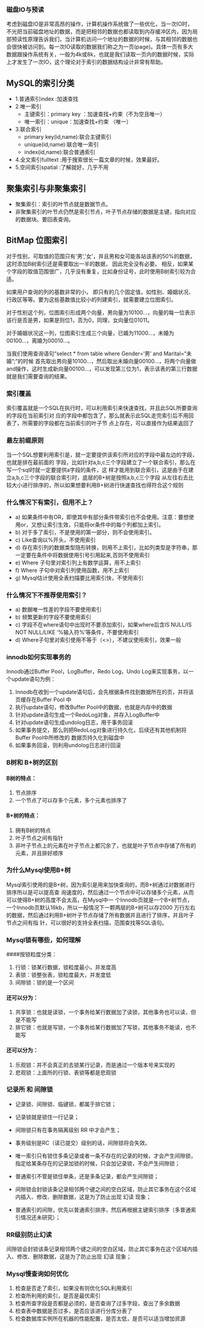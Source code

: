 ### 磁盘IO与预读
考虑到磁盘IO是非常高昂的操作，计算机操作系统做了一些优化，当一次IO时，不光把当前磁盘地址的数据，而是把相邻的数据也都读取到内存缓冲区内，因为局部预读性原理告诉我们，当计算机访问一个地址的数据的时候，与其相邻的数据也会很快被访问到。每一次IO读取的数据我们称之为一页(page)。具体一页有多大数据跟操作系统有关，一般为4k或8k，也就是我们读取一页内的数据时候，实际上才发生了一次IO，这个理论对于索引的数据结构设计非常有帮助。

## MySQL的索引分类
- 1.普通索引index :加速查找
- 2.唯一索引
    - 主键索引：primary key ：加速查找+约束（不为空且唯一）
    - 唯一索引：unique：加速查找+约束 （唯一）
- 3.联合索引
    - primary key(id,name):联合主键索引
    - unique(id,name):联合唯一索引
    - index(id,name):联合普通索引
- 4.全文索引fulltext :用于搜索很长一篇文章的时候，效果最好。
- 5.空间索引spatial :了解就好，几乎不用

## 聚集索引与非聚集索引
- 聚集索引：索引的叶节点就是数据节点。
- 非聚集索引的叶节点仍然是索引节点，叶子节点存储的数据是主键，指向对应的数据块。要回表查询。

## BitMap 位图索引
对于性别，可取值的范围只有'男','女'，并且男和女可能各站该表的50%的数据，这时添加B树索引还是需要取出一半的数据， 因此完全没有必要。
相反，如果某个字段的取值范围很广，几乎没有重复，比如身份证号，此时使用B树索引较为合适。

如果用户查询的列的基数非常的小， 即只有的几个固定值，如性别、婚姻状况、行政区等等。要为这些基数值比较小的列建索引，就需要建立位图索引。

对于性别这个列，位图索引形成两个向量，男向量为10100...，向量的每一位表示该行是否是男，如果是则位1，否为0，同理，女向量位01011。

对于婚姻状况这一列，位图索引生成三个向量，已婚为11000...，未婚为00100...，离婚为00010...。

当我们使用查询语句“select * from table where Gender=‘男’ and Marital=“未婚”;”的时候 首先取出男向量10100...，然后取出未婚向量00100...，将两个向量做and操作，这时生成新向量00100...，可以发现第三位为1，表示该表的第三行数据就是我们需要查询的结果。

### 索引覆盖
索引覆盖就是⼀个SQL在执⾏时，可以利⽤索引来快速查找，并且此SQL所要查询的字段在当前索引对
应的字段中都包含了，那么就表示此SQL⾛完索引后不⽤回表了，所需要的字段都在当前索引的叶⼦节
点上存在，可以直接作为结果返回了

### 最左前缀原则
当⼀个SQL想要利⽤索引是，就⼀定要提供该索引所对应的字段中最左边的字段，也就是排在最前⾯的
字段，⽐如针对a,b,c三个字段建⽴了⼀个联合索引，那么在写⼀个sql时就⼀定要提供a字段的条件，这
样才能⽤到联合索引，这是由于在建⽴a,b,c三个字段的联合索引时，底层的B+树是按照a,b,c三个字段
从左往右去⽐较⼤⼩进⾏排序的，所以如果想要利⽤B+树进⾏快速查找也得符合这个规则

### 什么情况下有索引，但用不上？
- a)	如果条件中有OR，即使其中有部分条件带索引也不会使用。注意：要想使用or，又想让索引生效，只能将or条件中的每个列都加上索引。
- b)	对于多了索引，不是使用的第一部分，则不会使用索引。
- c)	Like查询以%开头，不使用索引
- d)	存在索引列的数据类型隐形转换，则用不上索引，比如列类型是字符串，那一定要在条件中将数据使用引号引用起来,否则不使用索引
- e)	Where 子句里对索引列上有数学运算，用不上索引
- f)	Where 子句中对索引列使用函数，用不上索引
- g)	Mysql估计使用全表扫描要比用索引快，不使用索引

### 什么情况下不推荐使用索引？
- a)	数据唯一性差的字段不要使用索引
- b)	频繁更新的字段不要使用索引
- c)	字段不在where语句中出现时不要添加索引，如果where后含IS NULL/IS NOT NULL/LIKE ‘%输入符%’等条件，不要使用索引
- d)	Where子句里对索引使用不等于（<>），不建议使用索引，效果一般

### innodb如何实现事务的
Innodb通过Buffer Pool，LogBuffer，Redo Log，Undo Log来实现事务，以⼀个update语句为例：
1. Innodb在收到⼀个update语句后，会先根据条件找到数据所在的⻚，并将该⻚缓存在Buffer Pool
   中
2. 执⾏update语句，修改Buffer Pool中的数据，也就是内存中的数据
3. 针对update语句⽣成⼀个RedoLog对象，并存⼊LogBuffer中
4. 针对update语句⽣成undolog⽇志，⽤于事务回滚
5. 如果事务提交，那么则把RedoLog对象进⾏持久化，后续还有其他机制将Buffer Pool中所修改的
   数据⻚持久化到磁盘中
6. 如果事务回滚，则利⽤undolog⽇志进⾏回滚

### B树和 B+树的区别

#### B树的特点：
1. 节点排序
2. ⼀个节点了可以存多个元素，多个元素也排序了 
#### B+树的特点：
1. 拥有B树的特点
2. 叶⼦节点之间有指针
3. ⾮叶⼦节点上的元素在叶⼦节点上都冗余了，也就是叶⼦节点中存储了所有的元素，并且排好顺序

### 为什么Mysql使⽤B+树
Mysql索引使⽤的是B+树，因为索引是⽤来加快查询的，⽽B+树通过对数据进⾏排序所以是可以提⾼查
询速度的，然后通过⼀个节点中可以存储多个元素，从⽽可以使得B+树的⾼度不会太⾼，在Mysql中⼀
个Innodb⻚就是⼀个B+树节点，⼀个Innodb⻚默认16kb，所以⼀般情况下⼀颗两层的B+树可以存2000
万⾏左右的数据，然后通过利⽤B+树叶⼦节点存储了所有数据并且进⾏了排序，并且叶⼦节点之间有指
针，可以很好的⽀持全表扫描，范围查找等SQL语句。

### Mysql锁有哪些，如何理解
####按锁粒度分类：
1. ⾏锁：锁某⾏数据，锁粒度最⼩，并发度⾼
2. 表锁：锁整张表，锁粒度最⼤，并发度低
3. 间隙锁：锁的是⼀个区间
   
#### 还可以分为：
1. 共享锁：也就是读锁，⼀个事务给某⾏数据加了读锁，其他事务也可以读，但是不能写
2. 排它锁：也就是写锁，⼀个事务给某⾏数据加了写锁，其他事务不能读，也不能写

#### 还可以分为：
1. 乐观锁：并不会真正的去锁某⾏记录，⽽是通过⼀个版本号来实现的
2. 悲观锁：上⾯所的⾏锁、表锁等都是悲观锁

### 记录所 和 间隙锁
- 记录锁、间隙锁、临键锁，都属于排它锁；
- 记录锁就是锁住一行记录；
  
- 间隙锁只有在事务隔离级别 RR 中才会产生；
- 事务级别是RC（读已提交）级别的话，间隙锁将会失效。
- 唯一索引只有锁住多条记录或者一条不存在的记录的时候，才会产生间隙锁，指定给某条存在的记录加锁的时候，只会加记录锁，不会产生间隙锁；
- 普通索引不管是锁住单条，还是多条记录，都会产生间隙锁；
- 间隙锁会封锁该条记录相邻两个键之间的空白区域，防止其它事务在这个区域内插入、修改、删除数据，这是为了防止出现 幻读 现象；
- 普通索引的间隙，优先以普通索引排序，然后再根据主键索引排序（多普通索引情况还未研究）；

### RR级别防止幻读
间隙锁会封锁该条记录相邻两个键之间的空白区域，防止其它事务在这个区域内插入、修改、删除数据，这是为了防止出现 幻读 现象；

### Mysql慢查询如何优化
1. 检查是否⾛了索引，如果没有则优化SQL利⽤索引
2. 检查所利⽤的索引，是否是最优索引
3. 检查所查字段是否都是必须的，是否查询了过多字段，查出了多余数据
4. 检查表中数据是否过多，是否应该进⾏分库分表了
5. 检查数据库实例所在机器的性能配置，是否太低，是否可以适当增加资源
